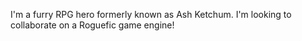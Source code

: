 I'm a furry RPG hero formerly known as Ash Ketchum. I'm looking to collaborate on a Roguefic game engine!
